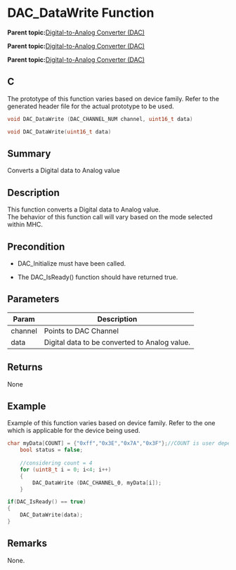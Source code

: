 # DAC\_DataWrite Function

**Parent topic:**[Digital-to-Analog Converter \(DAC\)](GUID-95143D2D-ED7E-452A-83FC-96902B1A6273.md)

**Parent topic:**[Digital-to-Analog Converter \(DAC\)](GUID-E495F067-A363-45EF-A07D-09E16FF6E4DD.md)

**Parent topic:**[Digital-to-Analog Converter \(DAC\)](GUID-953A92EF-D699-41B9-8D61-9D393C74DCFF.md)

## C

The prototype of this function varies based on device family. Refer to the generated header file for the actual prototype to be used.

```c
void DAC_DataWrite (DAC_CHANNEL_NUM channel, uint16_t data)
```

```c
void DAC_DataWrite(uint16_t data)
```

## Summary

Converts a Digital data to Analog value

## Description

This function converts a Digital data to Analog value.<br />The behavior of this function call will vary based on the mode selected<br />within MHC.

## Precondition

-   DAC\_Initialize must have been called.

-   The DAC\_IsReady\(\) function should have returned true.


## Parameters

|Param|Description|
|-----|-----------|
|channel|Points to DAC Channel|
|data|Digital data to be converted to Analog value.|

## Returns

None

## Example

Example of this function varies based on device family. Refer to the one which is applicable for the device being used.

```c
char myData[COUNT] = {"0xff","0x3E","0x7A","0x3F"};//COUNT is user dependent
    bool status = false;
    
    //considering count = 4
    for (uint8_t i = 0; i<4; i++)
    {
        DAC_DataWrite (DAC_CHANNEL_0, myData[i]);
    }
```

```c
if(DAC_IsReady() == true)
{
    DAC_DataWrite(data);
}
```

## Remarks

None.

